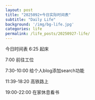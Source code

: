 ```yaml
---
layout: post
title: "2025092+今日实际时间表"
subtitle: "Daily Life"
background: '/img/bg-life.jpg'
categories: life
permalink: /life_posts/20250927-life/
---
```

今日时间表
6:25 起床

7:00 前往工位

7:30-10:00 给个人blog添加search功能

11:39-18:20 高铁路上

19:00-22:00 在家休息看书


